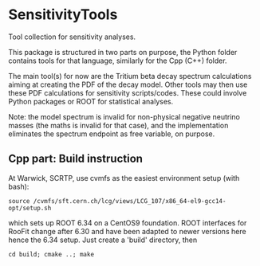 # SensitivityTools
Tool collection for sensitivity analyses.

This package is structured in two parts on purpose, the Python folder
contains tools for that language, similarly for the Cpp (C++) folder.

The main tool(s) for now are the Tritium beta decay spectrum calculations
aiming at creating the PDF of the decay model. Other tools may then use these
PDF calculations for sensitivity scripts/codes. These could involve Python
packages or ROOT for statistical analyses.

Note: the model spectrum is invalid for non-physical negative neutrino masses
(the maths is invalid for that case), and the implementation eliminates 
the spectrum endpoint as free variable, on purpose.

## Cpp part: Build instruction

At Warwick, SCRTP, use cvmfs as the easiest environment setup (with bash):

```
source /cvmfs/sft.cern.ch/lcg/views/LCG_107/x86_64-el9-gcc14-opt/setup.sh
```

which sets up ROOT 6.34 on a CentOS9 foundation. ROOT interfaces for RooFit change after 6.30 and 
have been adapted to newer versions here hence the 6.34 setup. Just create a 'build' directory, then 

```
cd build; cmake ..; make
```
